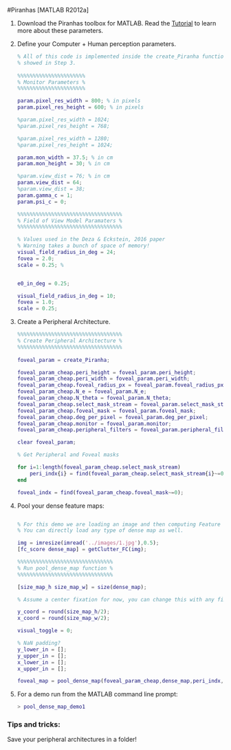 #Piranhas [MATLAB R2012a]

1. Download the Piranhas toolbox for MATLAB. Read the [Tutorial](https://github.com/ArturoDeza/Piranhas/tree/master/Tutorial) to learn more about these parameters.
2. Define your Computer + Human perception parameters.
	```matlab
	% All of this code is implemented inside the create_Piranha function
	% showed in Step 3.
		
	%%%%%%%%%%%%%%%%%%%%%%
	% Monitor Parameters %
	%%%%%%%%%%%%%%%%%%%%%%

	param.pixel_res_width = 800; % in pixels
	param.pixel_res_height = 600; % in pixels

	%param.pixel_res_width = 1024;
	%param.pixel_res_height = 768;

	%param.pixel_res_width = 1280;
	%param.pixel_res_height = 1024;

	param.mon_width = 37.5; % in cm
	param.mon_height = 30; % in cm

	%param.view_dist = 76; % in cm
	param.view_dist = 64;
	%param.view_dist = 38;
	param.gamma_c = 1;
	param.psi_c = 0;
	
	%%%%%%%%%%%%%%%%%%%%%%%%%%%%%%%%%%
	% Field of View Model Paramaters %
	%%%%%%%%%%%%%%%%%%%%%%%%%%%%%%%%%%

	% Values used in the Deza & Eckstein, 2016 paper 
	% Warning takes a bunch of space of memory!
	visual_field_radius_in_deg = 24;
	fovea = 2.0;
	scale = 0.25; %


	e0_in_deg = 0.25;

	visual_field_radius_in_deg = 10;
	fovea = 1.0;
	scale = 0.25;
	```


3. Create a Peripheral Architecture.
	```matlab
	%%%%%%%%%%%%%%%%%%%%%%%%%%%%%%%%%%
	% Create Peripheral Architecture %
	%%%%%%%%%%%%%%%%%%%%%%%%%%%%%%%%%%
	 
	foveal_param = create_Piranha;

	foveal_param_cheap.peri_height = foveal_param.peri_height;
	foveal_param_cheap.peri_width = foveal_param.peri_width;
	foveal_param_cheap.foveal_radius_px = foveal_param.foveal_radius_px;
	foveal_param_cheap.N_e = foveal_param.N_e;
	foveal_param_cheap.N_theta = foveal_param.N_theta;
	foveal_param_cheap.select_mask_stream = foveal_param.select_mask_stream;
	foveal_param_cheap.foveal_mask = foveal_param.foveal_mask;
	foveal_param_cheap.deg_per_pixel = foveal_param.deg_per_pixel;
	foveal_param_cheap.monitor = foveal_param.monitor;
	foveal_param_cheap.peripheral_filters = foveal_param.peripheral_filters;

	clear foveal_param;

	% Get Peripheral and Foveal masks

	for i=1:length(foveal_param_cheap.select_mask_stream)
		peri_indx{i} = find(foveal_param_cheap.select_mask_stream{i}~=0);
	end

	foveal_indx = find(foveal_param_cheap.foveal_mask~=0);
	```
4. Pool your dense feature maps:

	```matlab

	% For this demo we are loading an image and then computing Feature Congestion.
	% You can directly load any type of dense map as well.

	img = imresize(imread('../images/1.jpg'),0.5);
	[fc_score dense_map] = getClutter_FC(img);

	%%%%%%%%%%%%%%%%%%%%%%%%%%%%%%%
	% Run pool_dense_map function %
	%%%%%%%%%%%%%%%%%%%%%%%%%%%%%%%

	[size_map_h size_map_w] = size(dense_map);

	% Assume a center fixation for now, you can change this with any fixation point.

	y_coord = round(size_map_h/2);
	x_coord = round(size_map_w/2);

	visual_toggle = 0;

	% NaN padding?
	y_lower_in = [];
	y_upper_in = [];
	x_lower_in = [];
	x_upper_in = [];

	foveal_map = pool_dense_map(foveal_param_cheap,dense_map,peri_indx,foveal_indx,y_coord,x_coord,visual_toggle,y_lower_in,y_upper_in,x_lower_in,x_upper_in))
	```
5. For a demo run from the MATLAB command line prompt:

	```matlab
	> pool_dense_map_demo1
	```

### Tips and tricks:
Save your peripheral architectures in a folder!
